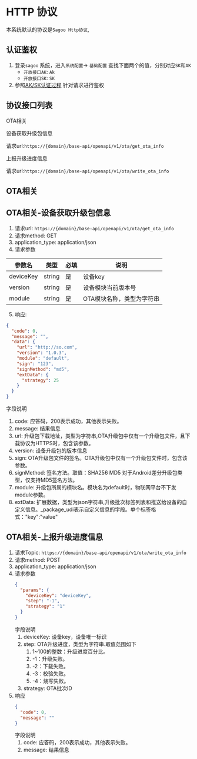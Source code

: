 # HTTP 协议

本系统默认的协议是`Sagoo Http协议`,

## 认证鉴权

1. 登录`sagoo` 系统，进入`系统配置`-> `基础配置` 查找下面两个的值，分别对应`SK`和`AK`
    - `开放接口AK`: `Ak`
    - `开放接口SK`: `SK`
2. 参照[AK/SK认证过程](../openapi/authority/start.md) 针对请求进行鉴权

## 协议接口列表

OTA相关

设备获取升级包信息

请求url:`https://{domain}/base-api/openapi/v1/ota/get_ota_info`

上报升级进度信息

请求url:`https://{domain}/base-api/openapi/v1/ota/write_ota_info`

## OTA相关

## OTA相关-设备获取升级包信息

1. 请求url: `https://{domain}/base-api/openapi/v1/ota/get_ota_info`
2. 请求method: GET
3. application_type: application/json
4. 请求参数

| 参数名       | 类型     | 必填 | 说明             |
|-----------|--------|----|----------------|
| deviceKey | string | 是  | 设备key          |
| version   | string | 是  | 设备模块当前版本号      |
| module    | string | 是  | OTA模块名称，类型为字符串 |

5. 响应:

```json
{
  "code": 0,
  "message": "",
  "data": {
    "url": "http://so.com",
    "version": "1.0.3",
    "module": "default",
    "sign": "123",
    "signMethod": "md5",
    "extData": {
      "strategy": 25
    }
  }
}
```

字段说明

1. code: 应答码，200表示成功，其他表示失败。
2. message: 结果信息
3. url: 升级包下载地址，类型为字符串,OTA升级包中仅有一个升级包文件，且下载协议为HTTPS时，包含该参数。
4. version: 设备升级包的版本信息
5. sign: OTA升级包文件的签名。OTA升级包中仅有一个升级包文件时，包含该参数。
6. signMethod: 签名方法。取值：SHA256 MD5 对于Android差分升级包类型，仅支持MD5签名方法。
7. module: 升级包所属的模块名。模块名为default时，物联网平台不下发module参数。
8. extData: 扩展数据，类型为json字符串,升级批次标签列表和推送给设备的自定义信息。_package_udi表示自定义信息的字段。单个标签格式："key":"value"


## OTA相关-上报升级进度信息

1. 请求Topic: `https://{domain}/base-api/openapi/v1/ota/write_ota_info`
2. 请求method: POST
3. application_type: application/json
4. 请求参数
    ```json
   {
      "params": {
        "deviceKey": "deviceKey", 
        "step": "-1",
        "strategy": "1"
      }
   }
    ```
   字段说明
    1. deviceKey: 设备key，设备唯一标识
    2. step: OTA升级进度，类型为字符串.取值范围如下
        1. 1~100的整数：升级进度百分比。
        2. -1：升级失败。
        3. -2：下载失败。
        4. -3：校验失败。
        5. -4：烧写失败。
    4. strategy: OTA批次ID
5. 响应
    ```json
    {
      "code": 0,
      "message": ""
    }
    ```
   字段说明
    1. code: 应答码，200表示成功，其他表示失败。
    2. message: 结果信息


